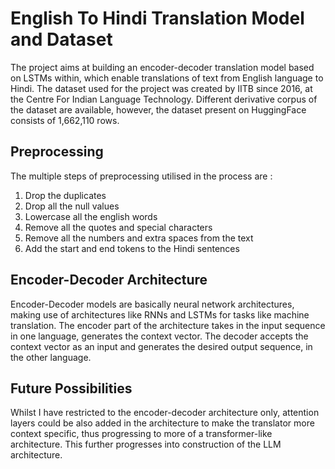 # English To Hindi Translation Model and Dataset
The project aims at building an encoder-decoder translation model based on LSTMs within, which enable translations of text from English language to Hindi. The dataset used for the project was created by IITB since 2016, at the Centre For Indian Language Technology. Different derivative corpus of the dataset are available, however, the dataset present on HuggingFace consists of 1,662,110 rows.

## Preprocessing
The multiple steps of preprocessing utilised in the process are :
1. Drop the duplicates
2. Drop all the null values
3. Lowercase all the english words
4. Remove all the quotes and special characters
5. Remove all the numbers and extra spaces from the text
6. Add the start and end tokens to the Hindi sentences
   
## Encoder-Decoder Architecture
Encoder-Decoder models are basically neural network architectures, making use of architectures like RNNs and LSTMs for tasks like machine translation. The encoder part of the architecture takes in the input sequence in one language, generates the context vector. The decoder accepts the context vector as an input and generates the desired output sequence, in the other language.

## Future Possibilities
Whilst I have restricted to the encoder-decoder architecture only, attention layers could be also added in the architecture to make the translator more context specific, thus progressing to more of a transformer-like architecture. This further progresses into construction of the LLM architecture.



